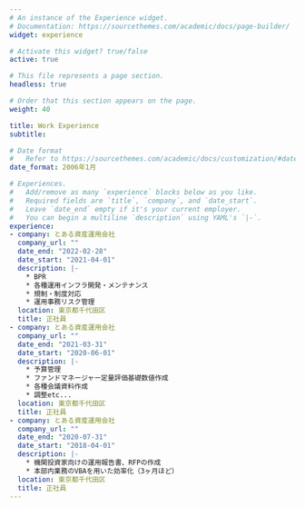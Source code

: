 ```yaml
---
# An instance of the Experience widget.
# Documentation: https://sourcethemes.com/academic/docs/page-builder/
widget: experience

# Activate this widget? true/false
active: true

# This file represents a page section.
headless: true

# Order that this section appears on the page.
weight: 40

title: Work Experience
subtitle:

# Date format
#   Refer to https://sourcethemes.com/academic/docs/customization/#date-format
date_format: 2006年1月

# Experiences.
#   Add/remove as many `experience` blocks below as you like.
#   Required fields are `title`, `company`, and `date_start`.
#   Leave `date_end` empty if it's your current employer.
#   You can begin a multiline `description` using YAML's `|-`.
experience:
- company: とある資産運用会社
  company_url: ""
  date_end: "2022-02-28"
  date_start: "2021-04-01"
  description: |-
    * BPR
    * 各種運用インフラ開発・メンテナンス
    * 規制・制度対応
    * 運用事務リスク管理
  location: 東京都千代田区
  title: 正社員
- company: とある資産運用会社
  company_url: ""
  date_end: "2021-03-31"
  date_start: "2020-06-01"
  description: |-
    * 予算管理
    * ファンドマネージャー定量評価基礎数値作成
    * 各種会議資料作成
    * 調整etc...
  location: 東京都千代田区
  title: 正社員
- company: とある資産運用会社
  company_url: ""
  date_end: "2020-07-31"
  date_start: "2018-04-01"
  description: |-
    * 機関投資家向けの運用報告書、RFPの作成
    * 本部内業務のVBAを用いた効率化（3ヶ月ほど）
  location: 東京都千代田区
  title: 正社員
---
```

